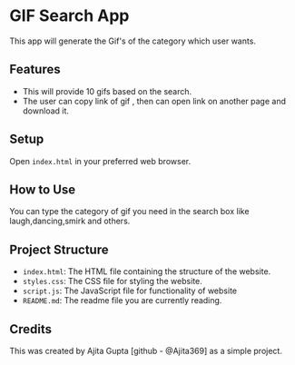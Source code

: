 # GIF Search App

This app will generate the Gif's of the category which user wants.

## Features

- This will provide 10 gifs based on the search.
- The user can copy link of gif , then can open link on another page and download it.

## Setup

Open `index.html` in your preferred web browser.

## How to Use

You can type the category of gif you need in the search box like laugh,dancing,smirk and others.

## Project Structure

- `index.html`: The HTML file containing the structure of the website.
- `styles.css`: The CSS file for styling the website.
- `script.js`: The JavaScript file for functionality of website
- `README.md`: The readme file you are currently reading.

## Credits

This was created by Ajita Gupta [github - @Ajita369] as a simple project.